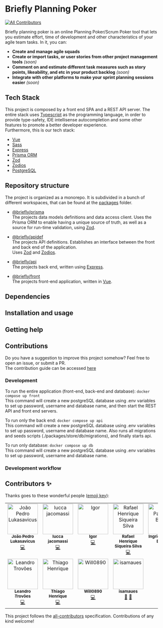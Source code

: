 # Briefly Planning Poker
<!-- ALL-CONTRIBUTORS-BADGE:START - Do not remove or modify this section -->
[![All Contributors](https://img.shields.io/badge/all_contributors-11-orange.svg?style=flat-square)](#contributors-)
<!-- ALL-CONTRIBUTORS-BADGE:END -->

Briefly planning poker is an online Planning Poker/Scrum Poker tool that lets you estimate effort, time of development and other characteristics of your agile team tasks.
In it, you can:
 - **Create and manage agile squads**
 - **Create or import tasks, or user stories from other project management tools** *(soon)*
 - **Comment on and estimate different task measures such as story points, likeability, and etc in your product backlog** *(soon)*
 - **Integrate with other platforms to make your sprint planning sessions easier** *(soon)*

## Tech Stack

This project is composed by a front end SPA and a REST API server. The entire stack uses [Typescript](https://www.typescriptlang.org/) as the programming language, in order to provide type-safety, IDE intellisense autocompletion and some other features to promote a better developer experience.  
Furthermore, this is our tech stack:

 - [Vue](https://vuejs.org/)
 - [Sass](https://sass-lang.com/)
 - [Express](https://expressjs.com/)
 - [Prisma ORM](https://www.prisma.io/)
 - [Zod](https://zod.dev/)
 - [Zodios](https://www.zodios.org/)
 - [PostgreSQL](https://www.postgresql.org/)

## Repository structure

The project is organized as a monorepo. It is subdivided in a bunch of different workspaces, that can be found at the [packages](./packages/) folder.

 - [@briefly/prisma](./packages/prisma/)  
The projects data models definitions and data access client. Uses the Prisma ORM to enable having a unique source of truth, as well as a source for run-time validation, using [Zod](https://zod.dev/).

- [@briefly/apidef](./packages/apidef/)  
The projects API definitions. Establishes an interface between the front and back end of the application.  
Uses [Zod](https://zod.dev/) and [Zodios](https://www.zodios.org/).

- [@briefly/api](./packages/api/)  
The projects back end, written using [Express](https://expressjs.com/).  

- [@briefly/front](./packages/front/)  
The projects front-end application, written in [Vue](https://vuejs.org/).

## Dependencies

## Installation and usage

## Getting help

## Contributions

Do you have a suggestion to improve this project somehow? Feel free to open an issue, or submit a PR.  
The contribution guide can be accessed [here](./CONTRIBUTING.md)


### Development

To run the entire application (front-end, back-end and database): `docker compose up front`  
This command will create a new postgreSQL database using .env variables to set up password, username and database name, and then start the REST API and front end servers.

To run only the back end: `docker compose up api`  
This command will create a new postgreSQL database using .env variables to set up password, username and database name. Also runs all migrations and seeds scripts (./packages/store/db/migrations), and finally starts api.

To run only database: `docker compose up db`  
This command will create a new postgreSQL database using .env variables to set up password, username and database name.

### Development workflow


## Contributors ✨

Thanks goes to these wonderful people ([emoji key](https://allcontributors.org/docs/en/emoji-key)):

<!-- ALL-CONTRIBUTORS-LIST:START - Do not remove or modify this section -->
<!-- prettier-ignore-start -->
<!-- markdownlint-disable -->
<table>
  <tbody>
    <tr>
      <td align="center" valign="top" width="14.28%"><a href="https://github.com/jplukas"><img src="https://avatars.githubusercontent.com/u/8060581?v=4?s=100" width="100px;" alt="João Pedro Lukasavicus"/><br /><sub><b>João Pedro Lukasavicus</b></sub></a><br /><a href="https://github.com/BrieflyPlanningPokerES23/BrieflyPlanningPoker/commits?author=jplukas" title="Code">💻</a></td>
      <td align="center" valign="top" width="14.28%"><a href="https://github.com/lulcca"><img src="https://avatars.githubusercontent.com/u/56274210?v=4?s=100" width="100px;" alt="lucca jacomassi"/><br /><sub><b>lucca jacomassi</b></sub></a><br /><a href="https://github.com/BrieflyPlanningPokerES23/BrieflyPlanningPoker/commits?author=lulcca" title="Code">💻</a></td>
      <td align="center" valign="top" width="14.28%"><a href="https://www.linkedin.com/in/igor-santos-ufabc/"><img src="https://avatars.githubusercontent.com/u/48994130?v=4?s=100" width="100px;" alt="Igor"/><br /><sub><b>Igor</b></sub></a><br /><a href="https://github.com/BrieflyPlanningPokerES23/BrieflyPlanningPoker/commits?author=igorney" title="Code">💻</a></td>
      <td align="center" valign="top" width="14.28%"><a href="http://linktree.com.br/new/RafaHenrique"><img src="https://avatars.githubusercontent.com/u/55901457?v=4?s=100" width="100px;" alt="Rafael Henrique Siqueira Silva"/><br /><sub><b>Rafael Henrique Siqueira Silva</b></sub></a><br /><a href="https://github.com/BrieflyPlanningPokerES23/BrieflyPlanningPoker/commits?author=rafaelhs-debug" title="Code">💻</a></td>
      <td align="center" valign="top" width="14.28%"><a href="https://github.com/Ingrid27"><img src="https://avatars.githubusercontent.com/u/38013208?v=4?s=100" width="100px;" alt="Ingrid Pacheco Batista"/><br /><sub><b>Ingrid Pacheco Batista</b></sub></a><br /><a href="https://github.com/BrieflyPlanningPokerES23/BrieflyPlanningPoker/commits?author=Ingrid27" title="Code">💻</a></td>
      <td align="center" valign="top" width="14.28%"><a href="https://github.com/bachiari"><img src="https://avatars.githubusercontent.com/u/58713326?v=4?s=100" width="100px;" alt="bachiari"/><br /><sub><b>bachiari</b></sub></a><br /><a href="https://github.com/BrieflyPlanningPokerES23/BrieflyPlanningPoker/commits?author=bachiari" title="Code">💻</a></td>
      <td align="center" valign="top" width="14.28%"><a href="https://github.com/lineconquista"><img src="https://avatars.githubusercontent.com/u/71647583?v=4?s=100" width="100px;" alt="Aline Conquista "/><br /><sub><b>Aline Conquista </b></sub></a><br /><a href="https://github.com/BrieflyPlanningPokerES23/BrieflyPlanningPoker/commits?author=lineconquista" title="Code">💻</a></td>
    </tr>
    <tr>
      <td align="center" valign="top" width="14.28%"><a href="https://github.com/LeTrovoes"><img src="https://avatars.githubusercontent.com/u/25932176?v=4?s=100" width="100px;" alt="Leandro Trovões"/><br /><sub><b>Leandro Trovões</b></sub></a><br /><a href="https://github.com/BrieflyPlanningPokerES23/BrieflyPlanningPoker/commits?author=LeTrovoes" title="Code">💻</a></td>
      <td align="center" valign="top" width="14.28%"><a href="https://github.com/thenriique"><img src="https://avatars.githubusercontent.com/u/58703497?v=4?s=100" width="100px;" alt="Thiago Henrique"/><br /><sub><b>Thiago Henrique</b></sub></a><br /><a href="https://github.com/BrieflyPlanningPokerES23/BrieflyPlanningPoker/commits?author=thenriique" title="Code">💻</a></td>
      <td align="center" valign="top" width="14.28%"><a href="https://github.com/Will0890"><img src="https://avatars.githubusercontent.com/u/138529252?v=4?s=100" width="100px;" alt="Will0890"/><br /><sub><b>Will0890</b></sub></a><br /><a href="https://github.com/BrieflyPlanningPokerES23/BrieflyPlanningPoker/commits?author=Will0890" title="Code">💻</a></td>
      <td align="center" valign="top" width="14.28%"><a href="https://github.com/isamaues"><img src="https://avatars.githubusercontent.com/u/42849591?v=4?s=100" width="100px;" alt="isamaues"/><br /><sub><b>isamaues</b></sub></a><br /><a href="#projectManagement-isamaues" title="Project Management">📆</a> <a href="#ideas-isamaues" title="Ideas, Planning, & Feedback">🤔</a></td>
    </tr>
  </tbody>
</table>

<!-- markdownlint-restore -->
<!-- prettier-ignore-end -->

<!-- ALL-CONTRIBUTORS-LIST:END -->

This project follows the [all-contributors](https://github.com/all-contributors/all-contributors) specification. Contributions of any kind welcome!
